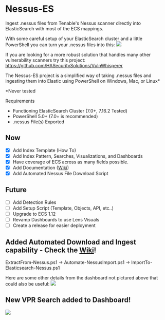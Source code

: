 # Nessus-ES
Ingest .nessus files from Tenable's Nessus scanner directly into ElasticSearch with most of the ECS mappings.

With some careful setup of your ElasticSearch cluster and a little PowerShell you can turn your .nessus files into this:
![](https://github.com/nicpenning/Nessus-ES/blob/master/Nessus_Dashboard.png)

If you are looking for a more robust solution that handles many other vulnerability scanners try this project: https://github.com/HASecuritySolutions/VulnWhisperer

The Nessus-ES project is a simplified way of taking .nessus files and ingesting them into Elastic using PowerShell on Windows, Mac, or Linux*

*Never tested

Requirements
* Functioning ElasticSearch Cluster (7.0+, 7.16.2 Tested)
* PowerShell 5.0+ (7.0+ is recommended)
* .nessus File(s) Exported

## Now
- [X] Add Index Template (How To)
- [X] Add Index Pattern, Searches, Visualizations, and Dashboards
- [X] Have coverage of ECS across as many fields possible.
- [X] Add Documentation ([Wiki](https://github.com/nicpenning/Nessus-ES/wiki))
- [X] Add Automated Nessus File Download Script

## Future
- [ ] Add Detection Rules
- [ ] Add Setup Script (Template, Objects, API, etc..)
- [ ] Upgrade to ECS 1.12
- [ ] Revamp Dashboards to use Lens Visuals
- [ ] Create a release for easier deployment

## Added Automated Download and Ingest capability - Check the [Wiki](https://github.com/nicpenning/Nessus-ES/wiki)!
ExtractFrom-Nessus.ps1 -> Automate-NessusImport.ps1 -> ImportTo-Elasticsearch-Nessus.ps1


Here are some other details from the dashboard not pictured above that could also be useful:
![](https://github.com/nicpenning/Nessus-ES/blob/master/Nessus_Details_Dashboard.png?raw=true)
## New VPR Search added to Dashboard!
![](https://github.com/nicpenning/Nessus-ES/blob/master/Nessus_Details_VPR_Search_Dashboard.png?raw=true)
